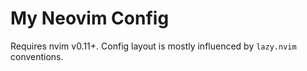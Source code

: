# My Neovim Config

Requires nvim v0.11+. Config layout is mostly influenced by `lazy.nvim` conventions.
